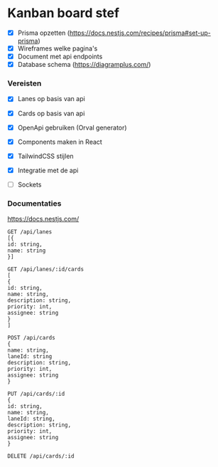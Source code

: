 # Kanban board stef

- [x] Prisma opzetten (https://docs.nestjs.com/recipes/prisma#set-up-prisma)
- [x] Wireframes welke pagina's
- [x] Document met api endpoints
- [x] Database schema (https://diagramplus.com/)

### Vereisten

- [x] Lanes op basis van api
- [x] Cards op basis van api
- [x] OpenApi gebruiken (Orval generator)
- [x] Components maken in React
- [x] TailwindCSS stijlen
- [x] Integratie met de api
- [ ] Sockets


### Documentaties
https://docs.nestjs.com/

```
GET /api/lanes
[{
id: string,
name: string
}]

GET /api/lanes/:id/cards
[
{
id: string,
name: string,
description: string,
priority: int,
assignee: string
}
]

POST /api/cards
{
name: string,
laneId: string
description: string,
priority: int,
assignee: string
}

PUT /api/cards/:id
{
id: string,
name: string,
laneId: string,
description: string,
priority: int,
assignee: string
}

DELETE /api/cards/:id
```
